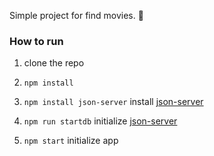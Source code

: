 Simple project for find movies. 🎥

### How to run

1. clone the repo

2. `npm install`

3. `npm install json-server` install [json-server](https://github.com/typicode/json-server)

4. `npm run startdb` initialize [json-server](https://github.com/typicode/json-server)

5. `npm start` initialize app
